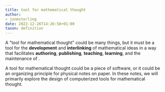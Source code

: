 ```yaml
---
title: tool for mathematical thought
author:
- jonmsterling
date: 2022-12-26T14:26:58+01:00
taxon: definition
---
```


A "tool for mathematical thought" could be many things, but it must be a tool for the **development** and **interlinking** of mathematical ideas in a way that facilitates **authoring**, **publishing**, **teaching**, **learning**, and the maintenance of **[](tfmt-0003)**.

A tool for mathematical thought could be a piece of software, or it could be an organizing principle for physical notes on paper. In these notes, we will primarily explore the design of computerized tools for mathematical thought.
